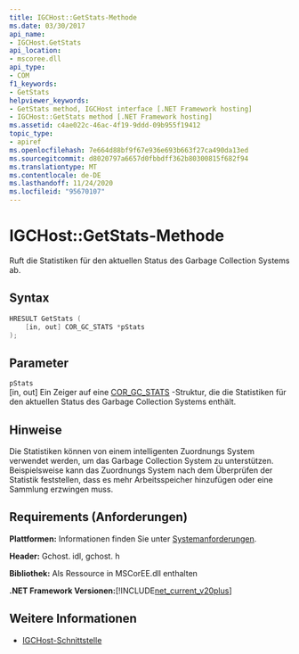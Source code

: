 ```yaml
---
title: IGCHost::GetStats-Methode
ms.date: 03/30/2017
api_name:
- IGCHost.GetStats
api_location:
- mscoree.dll
api_type:
- COM
f1_keywords:
- GetStats
helpviewer_keywords:
- GetStats method, IGCHost interface [.NET Framework hosting]
- IGCHost::GetStats method [.NET Framework hosting]
ms.assetid: c4ae022c-46ac-4f19-9ddd-09b955f19412
topic_type:
- apiref
ms.openlocfilehash: 7e664d88bf9f67e936e693b663f27ca490da13ed
ms.sourcegitcommit: d8020797a6657d0fbbdff362b80300815f682f94
ms.translationtype: MT
ms.contentlocale: de-DE
ms.lasthandoff: 11/24/2020
ms.locfileid: "95670107"
---
```

# <a name="igchostgetstats-method"></a>IGCHost::GetStats-Methode

Ruft die Statistiken für den aktuellen Status des Garbage Collection Systems ab.  
  
## <a name="syntax"></a>Syntax  
  
```cpp  
HRESULT GetStats (  
    [in, out] COR_GC_STATS *pStats  
);  
```  
  
## <a name="parameters"></a>Parameter  

 `pStats`  
 [in, out] Ein Zeiger auf eine [COR_GC_STATS](cor-gc-stats-structure.md) -Struktur, die die Statistiken für den aktuellen Status des Garbage Collection Systems enthält.  
  
## <a name="remarks"></a>Hinweise  

 Die Statistiken können von einem intelligenten Zuordnungs System verwendet werden, um das Garbage Collection System zu unterstützen. Beispielsweise kann das Zuordnungs System nach dem Überprüfen der Statistik feststellen, dass es mehr Arbeitsspeicher hinzufügen oder eine Sammlung erzwingen muss.  
  
## <a name="requirements"></a>Requirements (Anforderungen)  

 **Plattformen:** Informationen finden Sie unter [Systemanforderungen](../../get-started/system-requirements.md).  
  
 **Header:** Gchost. idl, gchost. h  
  
 **Bibliothek:** Als Ressource in MSCorEE.dll enthalten  
  
 **.NET Framework Versionen:**[!INCLUDE[net_current_v20plus](../../../../includes/net-current-v20plus-md.md)]  
  
## <a name="see-also"></a>Weitere Informationen

- [IGCHost-Schnittstelle](igchost-interface.md)
